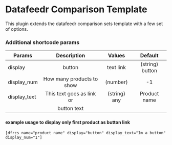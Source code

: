 # Datafeedr Comparison Template

This plugin extends the datafeedr comparison sets template with a few set of options.

### Additional shortcode params

| Params            | Description                  | Values                   | Default      |
|-------------------|:----------------------------:|:------------------------:|:------------:|
| display           | button | text link           | (string) button | text   | Dfr table              
| display_num       | How many products to show    | (number)                 | -1
| display_text      | This text goes as link or    | (string) any             | Product name
|                   | button text                  |                          |

#### example usage to display only first product as button link
```
[dfrcs name="product name" display="button" display_text="Im a button" display_num="1"] 
```